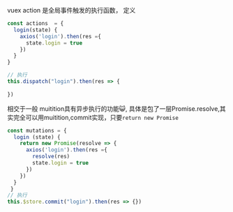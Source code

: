 vuex action 是全局事件触发的执行函数，
定义
```js
const actions  = {
  login(state) {
    axios('login').then(res ={
      state.login = true
    })
  }
}

// 执行
this.dispatch("login").then(res => {
  
})
```
相交于一般 muitition具有异步执行的功能😺,
具体是包了一层Promise.resolve,其实完全可以用muitition,commit实现，只要`return new Promise`
```js
const mutations = {
  login (state) {
    return new Promise(resolve => {
      axios('login').then(res ={
        resolve(res)
        state.login = true
      })
    })
  }
 }
// 执行
this.$store.commit("login").then(res => {})
```
